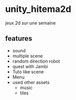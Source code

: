 # unity_hitema2d
jeux 2d sur une semaine

## features
  - sound
  - multiple scene
  - random direction robot
  - quest with Jambi
  - Tuto like scene
  - Menu
  - used other assets
    - music
    - tiles
   
